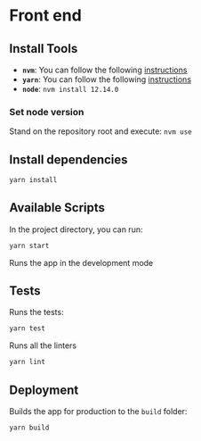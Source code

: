 # Front end

## Install Tools

- __`nvm`__: You can follow the following [instructions](https://github.com/nvm-sh/nvm)
- __`yarn`__: You can follow the following [instructions](https://classic.yarnpkg.com/en/docs/install/#debian-stable)
- __`node`__: ```nvm install 12.14.0```

### Set node version
Stand on the repository root and execute: ```nvm use```

## Install dependencies

```bash
yarn install
```

## Available Scripts

In the project directory, you can run:

```bash
yarn start
```

Runs the app in the development mode

## Tests

Runs the tests:

```bash
yarn test
```

Runs all the linters

```bash
yarn lint
```

## Deployment

Builds the app for production to the `build` folder:

```bash
yarn build
```

